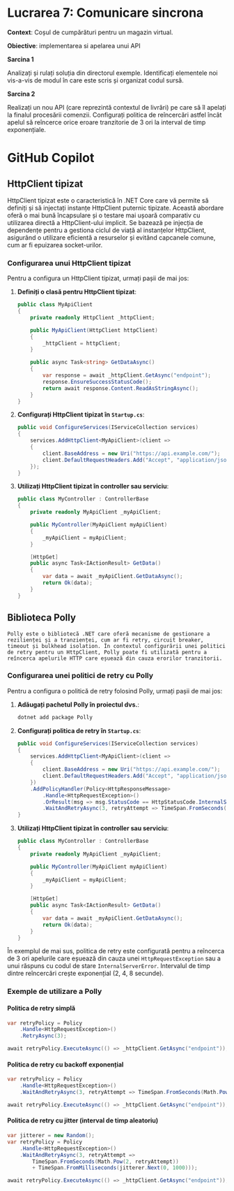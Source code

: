 # Lucrarea 7: Comunicare sincrona

**Context**: Coșul de cumpărături pentru un magazin virtual. 

**Obiective**: implementarea si apelarea unui API

**Sarcina 1**

Analizați și rulați soluția din directorul exemple. Identificați elementele noi vis-a-vis de modul în care este scris și organizat codul sursă.

**Sarcina 2**

Realizați un nou API (care reprezintă contextul de livrări) pe care să îl apelați la finalul procesării comenzii. Configurați politica de reîncercări astfel încât apelul să reîncerce orice eroare tranzitorie de 3 ori la interval de timp exponențiale.

# GitHub Copilot

## HttpClient tipizat

HttpClient tipizat este o caracteristică în .NET Core care vă permite să definiți și să injectați instanțe HttpClient puternic tipizate. Această abordare oferă o mai bună încapsulare și o testare mai ușoară comparativ cu utilizarea directă a HttpClient-ului implicit. Se bazează pe injecția de dependențe pentru a gestiona ciclul de viață al instanțelor HttpClient, asigurând o utilizare eficientă a resurselor și evitând capcanele comune, cum ar fi epuizarea socket-urilor.

### Configurarea unui HttpClient tipizat

Pentru a configura un HttpClient tipizat, urmați pașii de mai jos:

1. **Definiți o clasă pentru HttpClient tipizat**:
    ```csharp
    public class MyApiClient
    {
        private readonly HttpClient _httpClient;

        public MyApiClient(HttpClient httpClient)
        {
            _httpClient = httpClient;
        }

        public async Task<string> GetDataAsync()
        {
            var response = await _httpClient.GetAsync("endpoint");
            response.EnsureSuccessStatusCode();
            return await response.Content.ReadAsStringAsync();
        }
    }
    ```

2. **Configurați HttpClient tipizat în `Startup.cs`**:
    ```csharp
    public void ConfigureServices(IServiceCollection services)
    {
        services.AddHttpClient<MyApiClient>(client =>
        {
            client.BaseAddress = new Uri("https://api.example.com/");
            client.DefaultRequestHeaders.Add("Accept", "application/json");
        });
    }
    ```

3. **Utilizați HttpClient tipizat în controller sau serviciu**:
    ```csharp
    public class MyController : ControllerBase
    {
        private readonly MyApiClient _myApiClient;

        public MyController(MyApiClient myApiClient)
        {
            _myApiClient = myApiClient;
        }

        [HttpGet]
        public async Task<IActionResult> GetData()
        {
            var data = await _myApiClient.GetDataAsync();
            return Ok(data);
        }
    }
    ```

## Biblioteca Polly

    Polly este o bibliotecă .NET care oferă mecanisme de gestionare a rezilienței și a tranzienței, cum ar fi retry, circuit breaker, timeout și bulkhead isolation. În contextul configurării unei politici de retry pentru un HttpClient, Polly poate fi utilizată pentru a reîncerca apelurile HTTP care eșuează din cauza erorilor tranzitorii.

### Configurarea unei politici de retry cu Polly

Pentru a configura o politică de retry folosind Polly, urmați pașii de mai jos:

1. **Adăugați pachetul Polly în proiectul dvs.**:
    ```bash
    dotnet add package Polly
    ```

2. **Configurați politica de retry în `Startup.cs`**:
    ```csharp
    public void ConfigureServices(IServiceCollection services)
    {
        services.AddHttpClient<MyApiClient>(client =>
        {
            client.BaseAddress = new Uri("https://api.example.com/");
            client.DefaultRequestHeaders.Add("Accept", "application/json");
        })
        .AddPolicyHandler(Policy<HttpResponseMessage>
            .Handle<HttpRequestException>()
            .OrResult(msg => msg.StatusCode == HttpStatusCode.InternalServerError)
            .WaitAndRetryAsync(3, retryAttempt => TimeSpan.FromSeconds(Math.Pow(2, retryAttempt))));
    }
    ```

3. **Utilizați HttpClient tipizat în controller sau serviciu**:
    ```csharp
    public class MyController : ControllerBase
    {
        private readonly MyApiClient _myApiClient;

        public MyController(MyApiClient myApiClient)
        {
            _myApiClient = myApiClient;
        }

        [HttpGet]
        public async Task<IActionResult> GetData()
        {
            var data = await _myApiClient.GetDataAsync();
            return Ok(data);
        }
    }
    ```

În exemplul de mai sus, politica de retry este configurată pentru a reîncerca de 3 ori apelurile care eșuează din cauza unei `HttpRequestException` sau a unui răspuns cu codul de stare `InternalServerError`. Intervalul de timp dintre reîncercări crește exponențial (2, 4, 8 secunde).

### Exemple de utilizare a Polly

#### Politica de retry simplă
```csharp
var retryPolicy = Policy
    .Handle<HttpRequestException>()
    .RetryAsync(3);

await retryPolicy.ExecuteAsync(() => _httpClient.GetAsync("endpoint"));
```

#### Politica de retry cu backoff exponențial
```csharp
var retryPolicy = Policy
    .Handle<HttpRequestException>()
    .WaitAndRetryAsync(3, retryAttempt => TimeSpan.FromSeconds(Math.Pow(2, retryAttempt)));

await retryPolicy.ExecuteAsync(() => _httpClient.GetAsync("endpoint"));
```

#### Politica de retry cu jitter (interval de timp aleatoriu)
```csharp
var jitterer = new Random();
var retryPolicy = Policy
    .Handle<HttpRequestException>()
    .WaitAndRetryAsync(3, retryAttempt => 
        TimeSpan.FromSeconds(Math.Pow(2, retryAttempt)) 
        + TimeSpan.FromMilliseconds(jitterer.Next(0, 1000)));

await retryPolicy.ExecuteAsync(() => _httpClient.GetAsync("endpoint"));
```